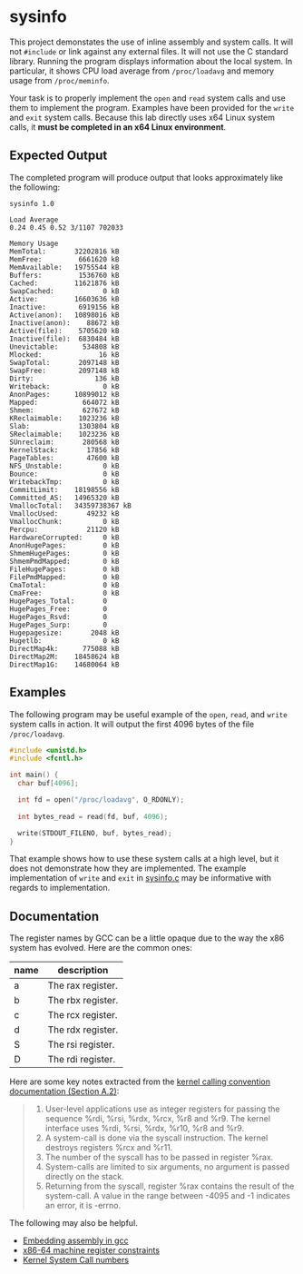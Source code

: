 sysinfo
=======

This project demonstates the use of inline assembly and system calls. It will not `#include` or link against any external files. It will not use the C standard library. Running the program displays information about the local system. In particular, it shows CPU load average from `/proc/loadavg` and memory usage from `/proc/meminfo`.

Your task is to properly implement the `open` and `read` system calls and use them to implement the program. Examples have been provided for the `write` and `exit` system calls. Because this lab directly uses x64 Linux system calls, it **must be completed in an x64 Linux environment**.

Expected Output
---------------

The completed program will produce output that looks approximately like the following:

```
sysinfo 1.0

Load Average
0.24 0.45 0.52 3/1107 702033

Memory Usage
MemTotal:       32202816 kB
MemFree:         6661620 kB
MemAvailable:   19755544 kB
Buffers:         1536760 kB
Cached:         11621876 kB
SwapCached:            0 kB
Active:         16603636 kB
Inactive:        6919156 kB
Active(anon):   10898016 kB
Inactive(anon):    88672 kB
Active(file):    5705620 kB
Inactive(file):  6830484 kB
Unevictable:      534808 kB
Mlocked:              16 kB
SwapTotal:       2097148 kB
SwapFree:        2097148 kB
Dirty:               136 kB
Writeback:             0 kB
AnonPages:      10899012 kB
Mapped:           664072 kB
Shmem:            627672 kB
KReclaimable:    1023236 kB
Slab:            1303804 kB
SReclaimable:    1023236 kB
SUnreclaim:       280568 kB
KernelStack:       17856 kB
PageTables:        47600 kB
NFS_Unstable:          0 kB
Bounce:                0 kB
WritebackTmp:          0 kB
CommitLimit:    18198556 kB
Committed_AS:   14965320 kB
VmallocTotal:   34359738367 kB
VmallocUsed:       49232 kB
VmallocChunk:          0 kB
Percpu:            21120 kB
HardwareCorrupted:     0 kB
AnonHugePages:         0 kB
ShmemHugePages:        0 kB
ShmemPmdMapped:        0 kB
FileHugePages:         0 kB
FilePmdMapped:         0 kB
CmaTotal:              0 kB
CmaFree:               0 kB
HugePages_Total:       0
HugePages_Free:        0
HugePages_Rsvd:        0
HugePages_Surp:        0
Hugepagesize:       2048 kB
Hugetlb:               0 kB
DirectMap4k:      775088 kB
DirectMap2M:    18458624 kB
DirectMap1G:    14680064 kB
```

Examples
--------

The following program may be useful example of the `open`, `read`, and `write` system calls in action. It will output the first 4096 bytes of the file `/proc/loadavg`.

```c
#include <unistd.h>
#include <fcntl.h>

int main() {
  char buf[4096];

  int fd = open("/proc/loadavg", O_RDONLY);
  
  int bytes_read = read(fd, buf, 4096);

  write(STDOUT_FILENO, buf, bytes_read);
}
```

That example shows how to use these system calls at a high level, but it does not demonstrate how they are implemented. The example implementation of `write` and `exit` in [sysinfo.c](sysinfo.c) may be informative with regards to implementation.

Documentation
-------------

The register names by GCC can be a little opaque due to the way the x86 system has evolved. Here are the common ones:

| name | description |
|------|-------------|
| a    | The rax register. |
| b    | The rbx register. |
| c    | The rcx register. |
| d    | The rdx register. |
| S    | The rsi register. |
| D    | The rdi register. |

Here are some key notes extracted from the [kernel calling convention documentation (Section A.2)](https://refspecs.linuxfoundation.org/elf/x86_64-abi-0.99.pdf):

> 1. User-level applications use as integer registers for passing the sequence %rdi, %rsi, %rdx, %rcx, %r8 and %r9. The kernel interface uses %rdi, %rsi, %rdx, %r10, %r8 and %r9.
> 2. A system-call is done via the syscall instruction. The kernel destroys registers %rcx and %r11.
> 3. The number of the syscall has to be passed in register %rax.
> 4. System-calls are limited to six arguments, no argument is passed directly on the stack.
> 5. Returning from the syscall, register %rax contains the result of the system-call. A value in the range between -4095 and -1 indicates an error, it is -errno.

The following may also be helpful.

- [Embedding assembly in gcc](https://gcc.gnu.org/onlinedocs/gcc/Extended-Asm.html#Extended-Asm)
- [x86-64 machine register constraints](https://gcc.gnu.org/onlinedocs/gcc/Machine-Constraints.html#Machine-Constraints)
- [Kernel System Call numbers](https://github.com/torvalds/linux/blob/master/arch/x86/entry/syscalls/syscall_64.tbl)
